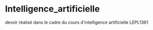 # Intelligence_artificielle
devoir réalisé dans le cadre du cours d'intelligence artificielle LEPL1361
